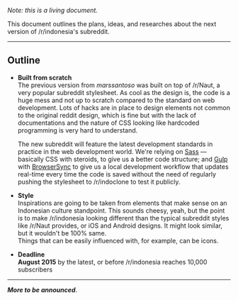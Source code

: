 *Note: this is a living document.*

This document outlines the plans, ideas, and researches about the next version of /r/indonesia's subreddit.

---

## **Outline**

* **Built from scratch**  
  The previous version from *marssantoso* was built on top of /r/Naut, a very popular subreddit stylesheet. As cool as the design is, the code is a huge mess and not up to scratch compared to the standard on web development. Lots of hacks are in place to design elements not common to the original reddit design, which is fine but with the lack of documentations and the nature of CSS looking like hardcoded programming is very hard to understand.  

  The new subreddit will feature the latest development standards in practice in the web development world. We're relying on [Sass](http://sass-lang.com) — basically CSS with steroids, to give us a better code structure; and [Gulp](http://gulpjs.com) with [BrowserSync](http://browsersync.io) to give us a local development workflow that updates real-time every time the code is saved without the need of regularly pushing the stylesheet to /r/indoclone to test it publicly.

* **Style**  
  Inspirations are going to be taken from elements that make sense on an Indonesian culture standpoint. This sounds cheesy, yeah, but the point is to make /r/indonesia looking different than the typical subreddit styles like /r/Naut provides, or iOS and Android designs. It might look similar, but it wouldn't be 100% same.  
  Things that can be easily influenced with, for example, can be icons.

* **Deadline**  
  **August 2015** by the latest, or before /r/indonesia reaches 10,000 subscribers

---

***More to be announced***.
